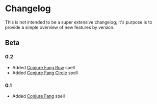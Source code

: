 # Changelog
This is not intended to be a super extensive changelog; it's purpose is to provide a simple overview of new features by version.

## Beta

### 0.2
- Added [Conjure Fang Row](README.md#conjure-fang-row) spell
- Added [Conjure Fang Circle](README.md#conjure-fang-circle) spell

### 0.1
- Added [Conjure Fang](README.md#conjure-fang) spell